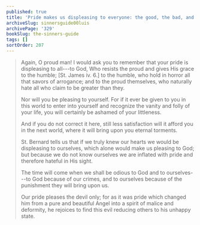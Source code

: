 ```yaml
---
published: true
title: 'Pride makes us displeasing to everyone: the good, the bad, and even ourselves'
archiveSlug: sinnersguide00luis
archivePage: '329'
bookSlug: the-sinners-guide
tags: []
sortOrder: 207
---
```


> Again, O proud man! I would ask you to remember that your pride is displeasing to all---to God, Who resists the proud and gives His grace to the humble; [St. James iv. 6.] to the humble, who hold in horror all that savors of arrogance; and to the proud themselves, who naturally hate all who claim to be greater than they.
>
> Nor will you be pleasing to yourself. For if it ever be given to you in this world to enter into yourself and recognize the vanity and folly of your life, you will certainly be ashamed of your littleness.
>
> And if you do not correct it here, still less satisfaction will it afford you in the next world, where it will bring upon you eternal torments.
>
> St. Bernard tells us that if we truly knew our hearts we would be displeasing to ourselves, which alone would make us pleasing to God; but because we do not know ourselves we are inflated with pride and therefore hateful in His sight.
>
> The time will come when we shall be odious to God and to ourselves---to God because of our crimes, and to ourselves because of the punishment they will bring upon us.
>
> Our pride pleases the devil only; for as it was pride which changed him from a pure and beautiful Angel into a spirit of malice and deformity, he rejoices to find this evil reducing others to his unhappy state.
